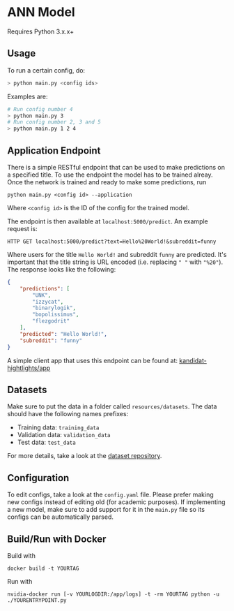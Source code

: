 # ANN Model
Requires Python 3.x.x+

## Usage
To run a certain config, do:
``` bash
> python main.py <config ids>
```
Examples are:
``` bash
# Run config number 4
> python main.py 3
# Run config number 2, 3 and 5
> python main.py 1 2 4
```

## Application Endpoint
There is a simple RESTful endpoint that can be used to make predictions on a specified title. To use the endpoint the model has to be trained alreay. Once the network is trained and ready to make some predictions, run
```
python main.py <config id> --application
```
Where `<config id>` is the ID of the config for the trained model.

The endpoint is then available at `localhost:5000/predict`. An example request is:
```
HTTP GET localhost:5000/predict?text=Hello%20World!&subreddit=funny
```
Where users for the title `Hello World!` and subreddit `funny` are predicted. It's important that the title string is URL encoded (i.e. replacing `" "` with `"%20"`). The response looks like the following:
```json
{
    "predictions": [
        "UNK",
        "izzycat",
        "binarylogik",
        "bopolissimus",
        "flezgodrit"
    ],
    "predicted": "Hello World!",
    "subreddit": "funny"
}
```
A simple client app that uses this endpoint can be found at:
[kandidat-hightlights/app](https://github.com/kandidat-highlights/app)

## Datasets
Make sure to put the data in a folder called ```resources/datasets```. The data should have the following names prefixes:

- Training data: ```training_data```
- Validation data: ```validation_data```
- Test data: ```test_data```

For more details, take a look at the [dataset repository](https://github.com/kandidat-highlights/data).

## Configuration
To edit configs, take a look at the `config.yaml` file. Please prefer making new configs instead of editing old (for academic purposes). If implementing a new model, make sure to add support for it in the `main.py` file so its configs can be automatically parsed.

## Build/Run with Docker

Build with 
```
docker build -t YOURTAG
```

Run with 
```
nvidia-docker run [-v YOURLOGDIR:/app/logs] -t -rm YOURTAG python -u ./YOURENTRYPOINT.py
```

